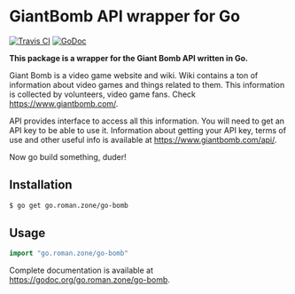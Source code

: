 # GiantBomb API wrapper for Go

[![Travis CI](https://img.shields.io/travis/gentlecat/go-bomb.svg?style=flat-square)](https://travis-ci.org/gentlecat/go-bomb)
[![GoDoc](https://img.shields.io/badge/godoc-reference-5272B4.svg?style=flat-square)](https://godoc.org/go.roman.zone/go-bomb)

**This package is a wrapper for the Giant Bomb API written in Go.**

Giant Bomb is a video game website and wiki. Wiki contains a ton of information
about video games and things related to them. This information is collected by
volunteers, video game fans. Check https://www.giantbomb.com/.

API provides interface to access all this information. You will need to get an
API key to be able to use it. Information about getting your API key, terms of
use and other useful info is available at https://www.giantbomb.com/api/.

Now go build something, duder!

## Installation

```bash
$ go get go.roman.zone/go-bomb
```

## Usage

```go
import "go.roman.zone/go-bomb"
```

Complete documentation is available at https://godoc.org/go.roman.zone/go-bomb.
